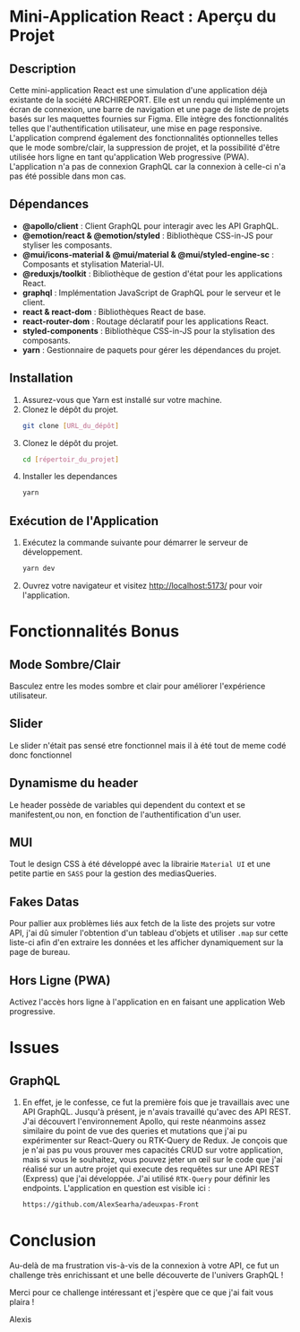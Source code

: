 # Mini-Application React : Aperçu du Projet

## Description

Cette mini-application React est une simulation d'une application déjà existante de la société ARCHIREPORT. Elle est un rendu qui implémente un écran de connexion, une barre de navigation et une page de liste de projets basés sur les maquettes fournies sur Figma. Elle intègre des fonctionnalités telles que l'authentification utilisateur, une mise en page responsive. L'application comprend également des fonctionnalités optionnelles telles que le mode sombre/clair, la suppression de projet, et la possibilité d'être utilisée hors ligne en tant qu'application Web progressive (PWA). L'application n'a pas de connexion GraphQL car la connexion à celle-ci n'a pas été possible dans mon cas.

## Dépendances

- **@apollo/client** : Client GraphQL pour interagir avec les API GraphQL.
- **@emotion/react & @emotion/styled** : Bibliothèque CSS-in-JS pour styliser les composants.
- **@mui/icons-material & @mui/material & @mui/styled-engine-sc** : Composants et stylisation Material-UI.
- **@reduxjs/toolkit** : Bibliothèque de gestion d'état pour les applications React.
- **graphql** : Implémentation JavaScript de GraphQL pour le serveur et le client.
- **react & react-dom** : Bibliothèques React de base.
- **react-router-dom** : Routage déclaratif pour les applications React.
- **styled-components** : Bibliothèque CSS-in-JS pour la stylisation des composants.
- **yarn** : Gestionnaire de paquets pour gérer les dépendances du projet.

## Installation

1. Assurez-vous que Yarn est installé sur votre machine.
2. Clonez le dépôt du projet.
   ```bash
   git clone [URL_du_dépôt]
   ```
3. Clonez le dépôt du projet.
   ```bash
   cd [répertoir_du_projet]
   ```
4. Installer les dependances
   ```bash
   yarn
   ```

## Exécution de l'Application

1. Exécutez la commande suivante pour démarrer le serveur de développement.

   ```bash
   yarn dev
   ```

2. Ouvrez votre navigateur et visitez [http://localhost:5173/](http://localhost:5173/) pour voir l'application.

# Fonctionnalités Bonus

## Mode Sombre/Clair

Basculez entre les modes sombre et clair pour améliorer l'expérience utilisateur.

## Slider

Le slider n'était pas sensé etre fonctionnel mais il à été tout de meme codé donc fonctionnel

## Dynamisme du header

Le header possède de variables qui dependent du context et se manifestent,ou non, en fonction de l'authentification d'un user.

## MUI

Tout le design CSS à été développé avec la librairie `Material UI` et une petite partie en `SASS` pour la gestion des mediasQueries.

## Fakes Datas

Pour pallier aux problèmes liés aux fetch de la liste des projets sur votre API, j'ai dû simuler l'obtention d'un tableau d'objets et utiliser `.map` sur cette liste-ci afin d'en extraire les données et les afficher dynamiquement sur la page de bureau.

## Hors Ligne (PWA)

Activez l'accès hors ligne à l'application en en faisant une application Web progressive.

# Issues

## GraphQL

1. En effet, je le confesse, ce fut la première fois que je travaillais avec une API GraphQL. Jusqu'à présent, je n'avais travaillé qu'avec des API REST. J'ai découvert l'environnement Apollo, qui reste néanmoins assez similaire du point de vue des queries et mutations que j'ai pu expérimenter sur React-Query ou RTK-Query de Redux. Je conçois que je n'ai pas pu vous prouver mes capacités CRUD sur votre application, mais si vous le souhaitez, vous pouvez jeter un œil sur le code que j'ai réalisé sur un autre projet qui execute des requêtes sur une API REST (Express) que j'ai développée. J'ai utilisé `RTK-Query` pour définir les endpoints. L'application en question est visible ici :

   ```bash
   https://github.com/AlexSearha/adeuxpas-Front
   ```

# Conclusion

Au-delà de ma frustration vis-à-vis de la connexion à votre API, ce fut un challenge très enrichissant et une belle découverte de l'univers GraphQL !

Merci pour ce challenge intéressant et j'espère que ce que j'ai fait vous plaira !

Alexis
